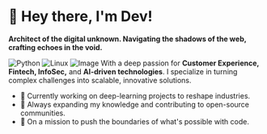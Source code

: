 # 👋 Hey there, I'm Dev!
**Architect of the digital unknown. Navigating the shadows of the web, crafting echoes in the void.**

![Python](https://img.shields.io/badge/Code-Python-informational?style=flat&logo=python&color=3776AB)
![Linux](https://img.shields.io/badge/System-Linux-informational?style=flat&logo=linux&color=FCC624)
![Image](https://camo.githubusercontent.com/0ad728b2b676309935fb2300971992fb40ae51edda7161eba2e1269849032b65/68747470733a2f2f6d656469612e67697068792e636f6d2f6d656469612f33466a4550624b7145506850706d433875592f67697068792e676966)
With a deep passion for **Customer Experience, Fintech, InfoSec,** and **AI-driven technologies**. I specialize in turning complex challenges into scalable, innovative solutions.

- 🔭 Currently working on deep-learning projects to reshape industries.
- 🌱 Always expanding my knowledge and contributing to open-source communities.
- 🚀 On a mission to push the boundaries of what's possible with code.
